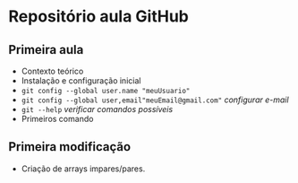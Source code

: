 # Repositório aula GitHub
## Primeira aula

- Contexto teórico
- Instalação e configuração inicial
- `git config --global user.name "meuUsuario"`
- `git config --global user,email"meuEmail@gmail.com"` *configurar e-mail*
- `git --help` *verificar comandos possíveis*
- Primeiros comando

## Primeira modificação ##
- Criação de arrays impares/pares.